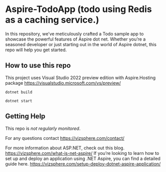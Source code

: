 
# Aspire-TodoApp (todo using Redis as a caching service.)

In this repository, we’ve meticulously crafted a Todo sample app to showcase the powerful features of Aspire dot net.  Whether you’re a seasoned developer or just starting out in the world of Aspire dotnet, this repo will help you get started. 

## How to use this repo

This project uses Visual Studio 2022 preview edition with Aspire.Hosting package https://visualstudio.microsoft.com/vs/preview/ 

```shell
dotnet build
```

```shell
dotnet start
```

## Getting Help

This repo is _not regularly monitored_.

For any questions contact https://vizsphere.com/contact/

For more information about ASP.NET, check out this blog. https://vizsphere.com/what-is-net-aspire/ If you’re looking to learn how to set up and deploy an application using .NET Aspire, you can find a detailed guide here. https://vizsphere.com/setup-deploy-dotnet-aspire-application/

